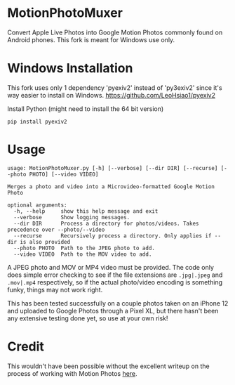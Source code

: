 MotionPhotoMuxer
================

Convert Apple Live Photos into Google Motion Photos commonly found on Android phones. This fork is meant for Windows use only.

# Windows Installation

This fork uses only 1 dependency 'pyexiv2' instead of 'py3exiv2' since it's way easier to install on Windows. https://github.com/LeoHsiao1/pyexiv2


Install Python (might need to install the 64 bit version)
~~~
pip install pyexiv2
~~~

# Usage

~~~
usage: MotionPhotoMuxer.py [-h] [--verbose] [--dir DIR] [--recurse] [--photo PHOTO] [--video VIDEO]

Merges a photo and video into a Microvideo-formatted Google Motion Photo

optional arguments:
  -h, --help     show this help message and exit
  --verbose      Show logging messages.
  --dir DIR      Process a directory for photos/videos. Takes precedence over --photo/--video
  --recurse      Recursively process a directory. Only applies if --dir is also provided
  --photo PHOTO  Path to the JPEG photo to add.
  --video VIDEO  Path to the MOV video to add.
~~~

A JPEG photo and MOV or MP4 video must be provided. The code only does simple
error checking to see if the file extensions are `.jpg|.jpeg` and `.mov|.mp4`
respectively, so if the actual photo/video encoding is something funky, things
may not work right.

This has been tested successfully on a couple photos taken on an iPhone 12 and
uploaded to Google Photos through a Pixel XL, but there hasn't been any
extensive testing done yet, so use at your own risk!

# Credit

This wouldn't have been possible without the excellent writeup on the process
of working with Motion Photos [here](https://medium.com/android-news/working-with-motion-photos-da0aa49b50c).
